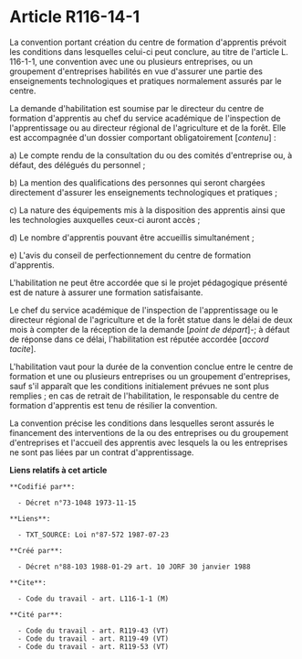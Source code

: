 # Article R116-14-1

La convention portant création du centre de formation d'apprentis prévoit les conditions dans lesquelles celui-ci peut
conclure, au titre de l'article L. 116-1-1, une convention avec une ou plusieurs entreprises, ou un groupement d'entreprises
habilités en vue d'assurer une partie des enseignements technologiques et pratiques normalement assurés par le centre.

La demande d'habilitation est soumise par le directeur du centre de formation d'apprentis au chef du service académique de
l'inspection de l'apprentissage ou au directeur régional de l'agriculture et de la forêt. Elle est accompagnée d'un dossier
comportant obligatoirement [*contenu*] :

a) Le compte rendu de la consultation du ou des comités d'entreprise ou, à défaut, des délégués du personnel ;

b) La mention des qualifications des personnes qui seront chargées directement d'assurer les enseignements technologiques et
pratiques ;

c) La nature des équipements mis à la disposition des apprentis ainsi que les technologies auxquelles ceux-ci auront accès ;

d) Le nombre d'apprentis pouvant être accueillis simultanément ;

e) L'avis du conseil de perfectionnement du centre de formation d'apprentis.

L'habilitation ne peut être accordée que si le projet pédagogique présenté est de nature à assurer une formation
satisfaisante.

Le chef du service académique de l'inspection de l'apprentissage ou le directeur régional de l'agriculture et de la forêt
statue dans le délai de deux mois à compter de la réception de la demande [*point de départ*]-; à défaut de réponse dans ce
délai, l'habilitation est réputée accordée [*accord tacite*].

L'habilitation vaut pour la durée de la convention conclue entre le centre de formation et une ou plusieurs entreprises ou un
groupement d'entreprises, sauf s'il apparaît que les conditions initialement prévues ne sont plus remplies ; en cas de
retrait de l'habilitation, le responsable du centre de formation d'apprentis est tenu de résilier la convention.

La convention précise les conditions dans lesquelles seront assurés le financement des interventions de la ou des entreprises
ou du groupement d'entreprises et l'accueil des apprentis avec lesquels la ou les entreprises ne sont pas liées par un
contrat d'apprentissage.

**Liens relatifs à cet article**

	**Codifié par**:

	  - Décret n°73-1048 1973-11-15

	**Liens**:

	  - TXT_SOURCE: Loi n°87-572 1987-07-23

	**Créé par**:

	  - Décret n°88-103 1988-01-29 art. 10 JORF 30 janvier 1988

	**Cite**:

	  - Code du travail - art. L116-1-1 (M)

	**Cité par**:

	  - Code du travail - art. R119-43 (VT)
	  - Code du travail - art. R119-49 (VT)
	  - Code du travail - art. R119-53 (VT)
